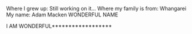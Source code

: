 Where I grew up: Still working on it...
Where my family is from: Whangarei
My name: Adam Macken    WONDERFUL NAME

I AM WONDERFUL******************

